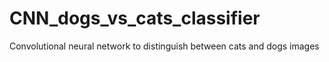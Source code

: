 # CNN_dogs_vs_cats_classifier
Convolutional neural network to distinguish between cats and dogs images
